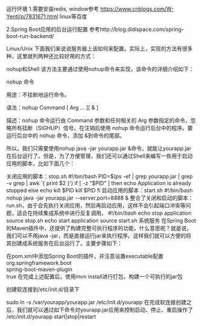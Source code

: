 运行环境
1.需要安装redis,
window参考 https://www.cnblogs.com/W-Yentl/p/7831671.html
linux等百度

2.Spring Boot应用的后台运行配置
参考http://blog.didispace.com/spring-boot-run-backend/

Linux/Unix
下面我们来说说服务器上该如何来配置。实际上，实现的方法有很多种，这里就列两种还比较好用的方式：

nohup和Shell
该方法主要通过使用nohup命令来实现，该命令的详细介绍如下：

nohup 命令

用途：不挂断地运行命令。

语法：nohup Command [ Arg … ][ & ]

描述：nohup 命令运行由 Command 参数和任何相关的 Arg 参数指定的命令，忽略所有挂断（SIGHUP）信号。在注销后使用 nohup 命令运行后台中的程序。要运行后台中的 nohup 命令，添加 &到命令的尾部。

所以，我们只需要使用nohup java -jar yourapp.jar &命令，就能让yourapp.jar在后台运行了。但是，为了方便管理，我们还可以通过Shell来编写一些用于启动应用的脚本，比如下面几个：

关闭应用的脚本：stop.sh
#!/bin/bash
PID=$(ps -ef | grep yourapp.jar | grep -v grep | awk '{ print $2 }')
if [ -z "$PID" ]
then
    echo Application is already stopped
else
    echo kill $PID
    kill $PID
fi
启动应用的脚本：start.sh
#!/bin/bash
nohup java -jar yourapp.jar --server.port=8888 &
整合了关闭和启动的脚本：run.sh，由于会先执行关闭应用，然后再启动应用，这样不会引起端口冲突等问题，适合在持续集成系统中进行反复调用。
#!/bin/bash
echo stop application
source stop.sh
echo start application
source start.sh
系统服务
在Spring Boot的Maven插件中，还提供了构建完整可执行程序的功能，什么意思呢？就是说，我们可以不用java -jar，而是直接运行jar来执行程序。这样我们就可以方便的将其创建成系统服务在后台运行了。主要步骤如下：

在pom.xml中添加Spring Boot的插件，并注意设置executable配置
<build> 
  <plugins> 
    <plugin> 
      <groupId>org.springframework.boot</groupId>  
      <artifactId>spring-boot-maven-plugin</artifactId>  
      <configuration> 
        <executable>true</executable> 
      </configuration> 
    </plugin> 
  </plugins> 
</build>
在完成上述配置后，使用mvn install进行打包，构建一个可执行的jar包

创建软连接到/etc/init.d/目录下

sudo ln -s /var/yourapp/yourapp.jar /etc/init.d/yourapp
在完成软连接创建之后，我们就可以通过如下命令对yourapp.jar应用来控制启动、停止、重启操作了
/etc/init.d/yourapp start|stop|restart
